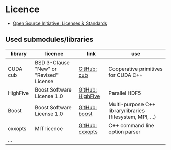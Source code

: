 # Licence

* [Open Source Initiative: Licenses & Standards](https://opensource.org/licenses)

## Used submodules/libraries

| library            | licence        | link         | use           |
| -------------------| -------------- | ------------ | ------------- |
| CUDA cub           | BSD 3-Clause "New" or "Revised" License | [GitHub: cub](https://github.com/NVIDIA/cub) | Cooperative primitives for CUDA C++ |
| HighFive           | Boost Software License 1.0 | [GitHub: HighFive](https://github.com/BlueBrain/HighFive) | Parallel HDF5 |
| Boost | Boost Software License 1.0 | [GitHub: boost](https://github.com/boostorg/boost) | Multi-purpose C++ library/libraries (filesystem, MPI, ...)|
| cxxopts | MIT licence | [GitHub: cxxopts](https://github.com/jarro2783/cxxopts) | C++ command line option parser |
| ... | | |
